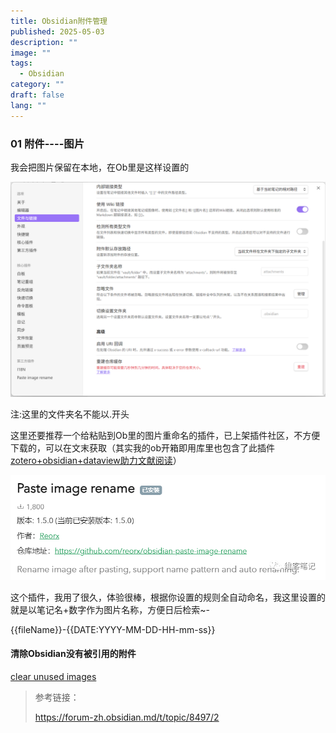 ```yaml
---
title: Obsidian附件管理
published: 2025-05-03
description: ""
image: ""
tags:
  - Obsidian
category: ""
draft: false
lang: ""
---
```


### 01 附件----图片

我会把图片保留在本地，在Ob里是这样设置的

![](../assets/obsidian/Obsidian附件管理/Obsidian附件管理-20251006214803050.png)

注:这里的文件夹名不能以.开头

这里还要推荐一个给粘贴到Ob里的图片重命名的插件，已上架插件社区，不方便下载的，可以在文末获取（其实我的ob开箱即用库里也包含了此插件[zotero+obsidian+dataview助力文献阅读](http://mp.weixin.qq.com/s?__biz=MzU4MzgxNjczMA==&mid=2247485501&idx=1&sn=5d93a498b1bdfe716b8a7e4b550a973d&chksm=fda20b48cad5825eec357e9ea230d908304dabdcfa19067f912033f0e043cb0bb232cab897e2&scene=21#wechat_redirect)）

![](../assets/obsidian/Obsidian附件管理/Obsidian附件管理-20251006214803095.png)

这个插件，我用了很久，体验很棒，根据你设置的规则全自动命名，我这里设置的就是以笔记名+数字作为图片名称，方便日后检索~-

{{fileName}}-{{DATE:YYYY-MM-DD-HH-mm-ss}}


#### 清除Obsidian没有被引用的附件

[clear unused images](https://github.com/ozntel/oz-clear-unused-images-obsidian)

> 参考链接：
> 
>https://forum-zh.obsidian.md/t/topic/8497/2